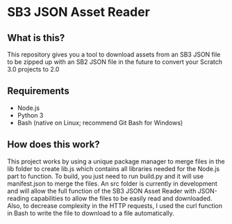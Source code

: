 # SB3 JSON Asset Reader
## What is this?
This repository gives you a tool to download assets from an SB3 JSON file to be zipped up with an SB2 JSON file in the future to convert your Scratch 3.0 projects to 2.0

## Requirements
- Node.js
- Python 3
- Bash (native on Linux; recommend Git Bash for Windows)

## How does this work?
This project works by using a unique package manager to merge files in the lib folder to create lib.js which contains all libraries needed for the Node.js part to function. To build, you just need to run build.py and it will use manifest.json to merge the files. An src folder is currently in development and will allow the full function of the SB3 JSON Asset Reader with JSON-reading capabilities to allow the files to be easily read and downloaded. Also, to decrease complexity in the HTTP requests, I used the curl function in Bash to write the file to download to a file automatically.
